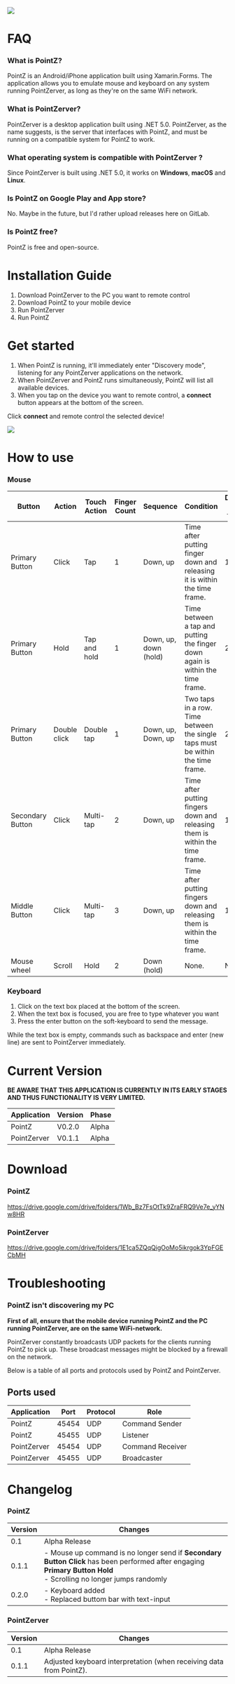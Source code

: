 ![](Graphic/Logo/pz_banner.png)

# FAQ

### What is PointZ?

PointZ is an Android/iPhone application built using Xamarin.Forms. The application allows you to emulate mouse and keyboard on any system running PointZerver, as long as they're on the same WiFi network. 

### What is PointZerver?

PointZerver is a desktop application built using .NET 5.0. PointZerver, as the name suggests, is the server that interfaces with PointZ, and must be running on a compatible system for PointZ to work.

### What operating system is compatible with PointZerver ?

Since PointZerver is built using .NET 5.0, it works on **Windows**, **macOS** and **Linux**.

### Is PointZ on Google Play and App store?

No. Maybe in the future, but I'd rather upload releases here on GitLab.

### Is  PointZ free?

PointZ is free and open-source.

# Installation Guide

1. Download PointZerver to the PC you want to remote control
2. Download PointZ to your mobile device
3. Run PointZerver
4. Run PointZ

# Get started

1. When PointZ is running, it'll immediately enter "Discovery mode", listening for any PointZerver applications on the network. 
2. When PointZerver and PointZ runs simultaneously, PointZ will list all available devices.
3. When you tap on the device you want to remote control, a **connect** button appears at the bottom of the screen.

Click **connect** and remote control the selected device!

![](Graphic/Guide/PointZ/Full.png)

# How to use

### Mouse

| Button           | Action       | Touch Action | Finger Count | Sequence              | Condition                                                    | Default time frame |
| ---------------- | ------------ | ------------ | ------------ | --------------------- | ------------------------------------------------------------ | ------------------ |
| Primary Button   | Click        | Tap          | 1            | Down, up              | Time after putting finger down and releasing it is within the time frame. | 150ms              |
| Primary Button   | Hold         | Tap and hold | 1            | Down, up, down (hold) | Time between a tap and putting the finger down again is within the time frame. | 250ms              |
| Primary Button   | Double click | Double tap   | 1            | Down, up, Down, up    | Two taps in a row. Time between the single taps must be within the time frame. | 250ms              |
| Secondary Button | Click        | Multi-tap    | 2            | Down, up              | Time after putting fingers down and releasing them is within the time frame. | 150ms              |
| Middle Button    | Click        | Multi-tap    | 3            | Down, up              | Time after putting fingers down and releasing them is within the time frame. | 150ms              |
| Mouse wheel      | Scroll       | Hold         | 2            | Down (hold)           | None.                                                        | N/A                |

### Keyboard

1. Click on the text box placed at the bottom of the screen.
2. When the text  box is focused, you are free to type whatever you want
3. Press the enter button on the soft-keyboard to send the message.

While the text box is empty, commands such as backspace and enter (new line) are sent to PointZerver immediately.

# Current Version

**BE AWARE THAT THIS APPLICATION IS CURRENTLY IN ITS EARLY STAGES AND THUS FUNCTIONALITY IS VERY LIMITED.**

| Application | Version | Phase |
| ----------- | ------- | ----- |
| PointZ      | V0.2.0  | Alpha |
| PointZerver | V0.1.1  | Alpha |


# Download

### PointZ

https://drive.google.com/drive/folders/1Wb_Bz7FsOtTk9ZraFRQ9Ve7e_yYNw8HR

### PointZerver

https://drive.google.com/drive/folders/1E1ca5ZQqQigOoMo5ikrgok3YpFGECbMH

# Troubleshooting

### PointZ isn't discovering my PC

**First of all, ensure that the mobile device running PointZ and the PC running PointZerver, are on the same WiFi-network.**

PointZerver constantly broadcasts UDP packets for the clients running PointZ to pick up. These broadcast messages might be blocked by a firewall on the network.

Below is a table of all ports and protocols used by PointZ and PointZerver.

## Ports used

| Application | Port     | Protocol | Role             |
| ----------- | ----- | -------- | ---------------- |
| PointZ      | 45454 | UDP      | Command Sender   |
| PointZ      | 45455 | UDP      | Listener         |
| PointZerver | 45454 | UDP      | Command Receiver |
| PointZerver | 45455 | UDP      | Broadcaster      |

# Changelog

### PointZ

| Version | Changes                                                      |
| ------- | ------------------------------------------------------------ |
| 0.1     | Alpha Release                                                |
| 0.1.1   | - Mouse up command is no longer send if **Secondary Button Click** has been performed after engaging **Primary Button Hold**<br />- Scrolling no longer jumps randomly |
| 0.2.0   | - Keyboard added<br />- Replaced buttom bar with text-input  |

### PointZerver

| Version | Changes                                                      |
| ------- | ------------------------------------------------------------ |
| 0.1     | Alpha Release                                                |
| 0.1.1   | Adjusted keyboard interpretation (when receiving data from PointZ). |

